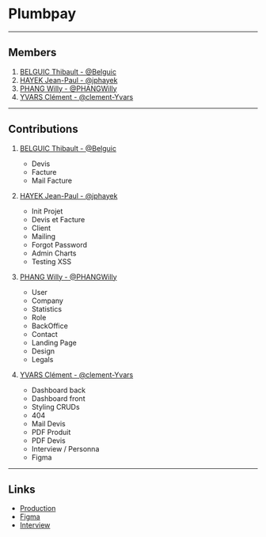 # Plumbpay

<hr>

## Members 

1. [BELGUIC Thibault - @Belguic](https://github.com/Beleguic)
2. [HAYEK Jean-Paul - @jphayek](https://github.com/jphayek)
3. [PHANG Willy - @PHANGWilly](https://github.com/PHANGWilly)
4. [YVARS Clément - @clement-Yvars](https://github.com/clement-Yvars)

<hr>

## Contributions

1. [BELGUIC Thibault - @Belguic](https://github.com/Beleguic)
   - Devis
   - Facture 
   - Mail Facture
   
2. [HAYEK Jean-Paul - @jphayek](https://github.com/jphayek)
   - Init Projet
   - Devis et Facture
   - Client
   - Mailing
   - Forgot Password
   - Admin Charts
   - Testing XSS 

3. [PHANG Willy - @PHANGWilly](https://github.com/PHANGWilly)
   - User
   - Company
   - Statistics
   - Role
   - BackOffice
   - Contact
   - Landing Page
   - Design
   - Legals
   
4. [YVARS Clément - @clement-Yvars](https://github.com/clement-Yvars)
   - Dashboard back
   - Dashboard front
   - Styling CRUDs
   - 404
   - Mail Devis
   - PDF Produit
   - PDF Devis
   - Interview / Personna
   - Figma
   
<hr>

## Links

- [Production](http://154.56.57.33)
- [Figma](https://www.figma.com/file/4QC1nmwVNMRul5n9iwwCee/CS1-41?type=design&node-id=0%3A1&mode=design&t=1xb771ey1jM3YNur-1)
- [Interview](https://github.com/Beleguic/CS1-4A/blob/main/INTERVIEW_DULIPECC.pdf)